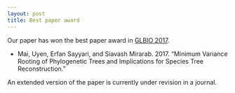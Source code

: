 ```yaml
---
layout: post
title: Best paper award
---
```


Our paper has won the best paper award in [GLBIO 2017](http://glbio.org).

* Mai, Uyen, Erfan Sayyari, and Siavash Mirarab. 2017. “Minimum Variance Rooting of Phylogenetic Trees and Implications for Species Tree Reconstruction.”

An extended version of the paper is currently under revision in a journal.
